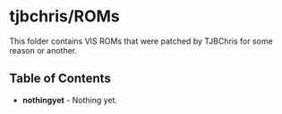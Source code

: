 # tjbchris/ROMs

This folder contains VIS ROMs that were patched by TJBChris for some reason or another.   

## Table of Contents

* **nothingyet** - Nothing yet.
